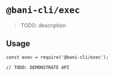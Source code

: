 # `@bani-cli/exec`

> TODO: description

## Usage

```
const exec = require('@bani-cli/exec');

// TODO: DEMONSTRATE API
```
